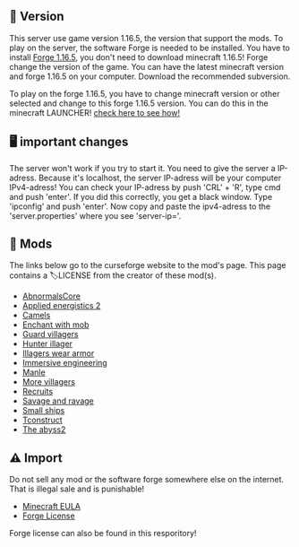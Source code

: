 ## 🚩 Version
This server use game version 1.16.5, the version that support the mods. To play on the server, the software Forge is needed to be installed.
You have to install [Forge 1.16.5](https://files.minecraftforge.net/net/minecraftforge/forge/index_1.16.5.html), you don't need to download minecraft 1.16.5! Forge change the version of the game. You can have the latest minecraft version and forge 1.16.5 on your computer.
Download the recommended subversion.

To play on the forge 1.16.5, you have to change minecraft version or other selected and change to this forge 1.16.5 version. 
You can do this in the minecraft LAUNCHER! [check here to see how!](https://i0.wp.com/www.alphr.com/wp-content/uploads/2021/03/Minecraft-Launcher-3_11_2021-5_13_16-PM.png?resize=690%2C409&ssl=1)


## 🖥 important changes
The server won't work if you try to start it. You need to give the server a IP-adress. Because it's localhost, the server IP-adress will be your computer IPv4-adress!
You can check your IP-adress by push 'CRL' + 'R', type cmd and push 'enter'. If you did this correctly, you get a black window. Type 'ipconfig' and push 'enter'. 
Now copy and paste the ipv4-adress to the 'server.properties' where you see 'server-ip='.

## 📂 Mods
The links below go to the curseforge website to the mod's page. This page contains a 🏷LICENSE from the creator of these mod(s).

- [AbnormalsCore](https://www.curseforge.com/minecraft/mc-mods/blueprint)
- [Applied energistics 2](https://www.curseforge.com/minecraft/mc-mods/applied-energistics-2)
- [Camels](https://www.curseforge.com/minecraft/mc-mods/camels)
- [Enchant with mob](https://www.curseforge.com/minecraft/mc-mods/enchant-with-mob)
- [Guard villagers](https://www.curseforge.com/minecraft/mc-mods/guard-villagers)
- [Hunter illager](https://www.curseforge.com/minecraft/mc-mods/hunterillager)
- [Illagers wear armor](https://www.curseforge.com/minecraft/mc-mods/illagers-wear-armor)
- [Immersive engineering](https://www.curseforge.com/minecraft/mc-mods/immersive-engineering)
- [Manle](https://www.curseforge.com/minecraft/mc-mods/mantle)
- [More villagers](https://www.curseforge.com/minecraft/mc-mods/more-villagers)
- [Recruits](https://www.curseforge.com/minecraft/mc-mods/recruits)
- [Savage and ravage](https://www.curseforge.com/minecraft/mc-mods/savage-and-ravage)
- [Small ships](https://www.curseforge.com/minecraft/mc-mods/small-ships)
- [Tconstruct](https://www.curseforge.com/minecraft/mc-mods/tinkers-construct)
- [The abyss2](https://www.curseforge.com/minecraft/mc-mods/the-abyss-chapter-ii)

## ⚠️ Import
Do not sell any mod or the software forge somewhere else on the internet. That is illegal sale and is punishable!

- [Minecraft EULA](https://www.minecraft.net/en-us/eula)
- [Forge License](https://github.com/digitalbazaar/forge/blob/main/LICENSE)

Forge license can also be found in this resporitory!
